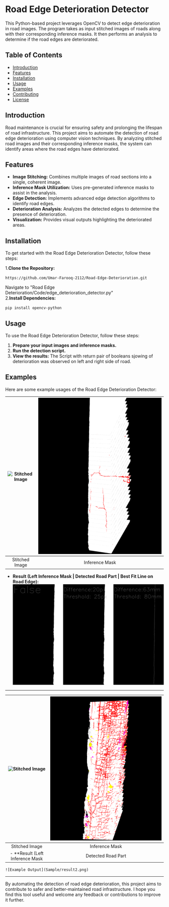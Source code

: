# Road Edge Deterioration Detector

This Python-based project leverages OpenCV to detect edge deterioration in road images. The program takes as input stitched images of roads along with their corresponding inference masks. It then performs an analysis to determine if the road edges are deteriorated.

## Table of Contents

- [Introduction](#introduction)
- [Features](#features)
- [Installation](#installation)
- [Usage](#usage)
- [Examples](#examples)
- [Contributing](#contributing)
- [License](#license)

## Introduction

Road maintenance is crucial for ensuring safety and prolonging the lifespan of road infrastructure. This project aims to automate the detection of road edge deterioration using computer vision techniques. By analyzing stitched road images and their corresponding inference masks, the system can identify areas where the road edges have deteriorated.

## Features

- **Image Stitching:** Combines multiple images of road sections into a single, coherent image.
- **Inference Mask Utilization:** Uses pre-generated inference masks to assist in the analysis.
- **Edge Detection:** Implements advanced edge detection algorithms to identify road edges.
- **Deterioration Analysis:** Analyzes the detected edges to determine the presence of deterioration.
- **Visualization:** Provides visual outputs highlighting the deteriorated areas.

## Installation

To get started with the Road Edge Deterioration Detector, follow these steps:

1.**Clone the Repository:**
```
https://github.com/Umar-Farooq-2112/Road-Edge-Deterioration.git
```
Navigate to "Road Edge Deterioration/Code/edge_deterioration_detector.py"
<br>
2.**Install Dependencies:**
```
pip install opencv-python
```

## Usage

To use the Road Edge Deterioration Detector, follow these steps:

1. **Prepare your input images and inference masks.**
2. **Run the detection script.**
3. **View the results:**
    The Script with return pair of booleans sjowing of deterioration was observed on left and right side of road.
## Examples

Here are some example usages of the Road Edge Deterioration Detector:

| ![Stitched Image](Sample/image1.png) | ![Inference Mask Image 2](Sample/mask1.png) |
|:------------------------------------------:|:------------------------------------------:|
| Stitched Image| Inference Mask |


- **Result (Left Inference Mask | Detected Road Part | Best Fit Line on Road Edge):**
    ![Example Output](Sample/result1.png)

---

| ![Stitched Image](Sample/image2.png) | ![Inference Mask Image 2](Sample/mask2.png) |
|:------------------------------------------:|:------------------------------------------:|
| Stitched Image| Inference Mask |
- **Result (Left Inference Mask | Detected Road Part | Best Fit Line on Road Edge):**
    ![Example Output](Sample/result2.png)

---


By automating the detection of road edge deterioration, this project aims to contribute to safer and better-maintained road infrastructure. I hope you find this tool useful and welcome any feedback or contributions to improve it further.



